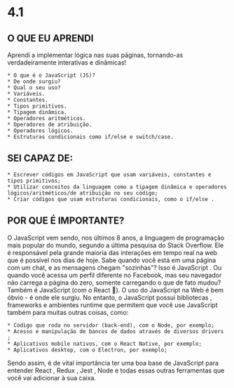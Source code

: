 # 4.1
## O QUE EU APRENDI
Aprendi a implementar lógica nas suas páginas, tornando-as verdadeiramente interativas e dinâmicas!

    * O que é o JavaScript (JS)?
    * De onde surgiu? 
    * Qual o seu uso? 
    * Variáveis. 
    * Constantes. 
    * Tipos primitivos. 
    * Tipagem dinâmica. 
    * Operadores aritméticos. 
    * Operadores de atribuição. 
    * Operadores lógicos. 
    * Estruturas condicionais como if/else e switch/case.
## SEI CAPAZ DE:
    * Escrever códigos em JavaScript que usam variáveis, constantes e tipos primitivos;
    * Utilizar conceitos da linguagem como a tipagem dinâmica e operadores lógicos/aritméticos/de atribuição no seu código;
    * Criar códigos que usam estruturas condicionais, como o if/else . 

## POR QUE É IMPORTANTE?
O JavaScript vem sendo, nos últimos 8 anos, a linguagem de programação mais popular do mundo, segundo a última pesquisa do Stack Overflow.
Ele é responsável pela grande maioria das interações em tempo real na web que é possível nos dias de hoje. Sabe quando você está em uma página com um chat, e as mensagens chegam "sozinhas"? Isso é JavaScript . Ou quando você acessa um perfil diferente no Facebook, mas seu navegador não carrega a página do zero, somente carregando o que de fato mudou? Também é JavaScript (com o React 🙂).
O uso do JavaScript na Web é bem óbvio - é onde ele surgiu. No entanto, o JavaScript possui bibliotecas , frameworks e ambientes runtime que permitem que você use JavaScript também para muitas outras coisas, como:

    * Código que roda no servidor (back-end), com o Node, por exemplo; 
    * Acesso e manipulação de bancos de dados através de diversos drivers ; 
    * Aplicativos mobile nativos, com o React Native, por exemplo; 
    * Aplicativos desktop, com o Electron, por exemplo;  

Sendo assim, é de vital importância ter uma boa base de JavaScript para entender React , Redux , Jest , Node e todas essas outras ferramentas que você vai adicionar à sua caixa. 
